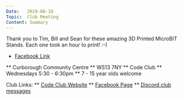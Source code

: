 ```yaml
---
Date:   2019-06-18
Topic:  Club Meeting
Content: Summary
---
```

Thank you to Tim, Bill and Sean for these amazing 3D Printed MicroBIT Stands. Each one took an hour to print! :-)

* [Facebook Link](https://www.facebook.com/1481985248595237/posts/2101819713278451/)


** Curborough Community Centre
** WS13 7NY
** Code Club
** Wednesdays 5:30 - 6:30pm
** 7 - 15 year olds welcome

Club Links:
** [Code Club Website](https://lichfield-code-club.github.io/)
** [Facebook Page](https://www.facebook.com/LichfieldCoders)
** [Discord club messages](https://discord.gg/szz6xGK)
